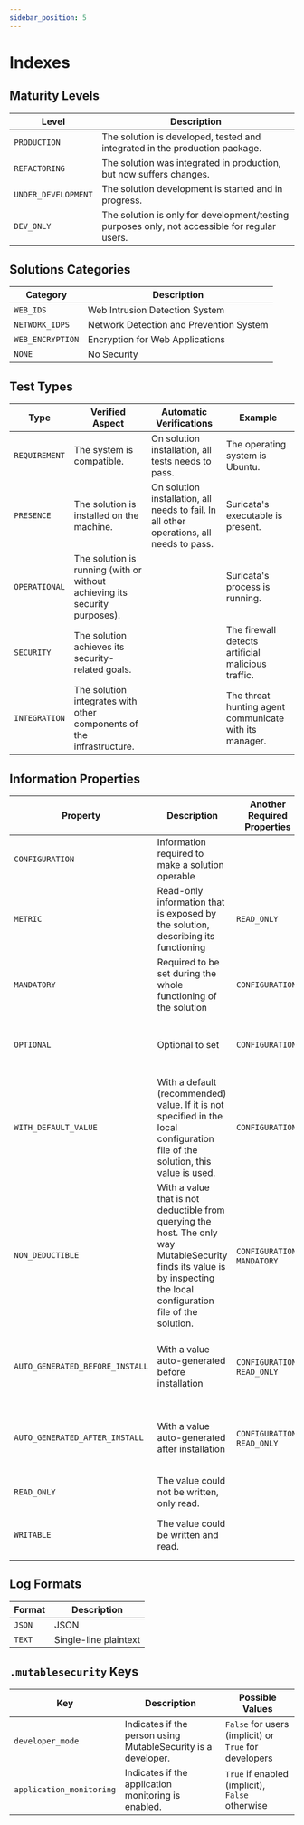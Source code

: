 ```yaml
---
sidebar_position: 5
---
```


# Indexes

## Maturity Levels

| Level               | Description                                                                                   |
| ------------------- | --------------------------------------------------------------------------------------------- |
| `PRODUCTION`        | The solution is developed, tested and integrated in the production package.                   |
| `REFACTORING`       | The solution was integrated in production, but now suffers changes.                           |
| `UNDER_DEVELOPMENT` | The solution development is started and in progress.                                          |
| `DEV_ONLY`          | The solution is only for development/testing purposes only, not accessible for regular users. |

## Solutions Categories

| Category         | Description                             |
| ---------------- | --------------------------------------- |
| `WEB_IDS`        | Web Intrusion Detection System          |
| `NETWORK_IDPS`   | Network Detection and Prevention System |
| `WEB_ENCRYPTION` | Encryption for Web Applications         |
| `NONE`           | No Security                             |

## Test Types

| Type          | Verified Aspect                                                            | Automatic Verifications                                                                  | Example                                                |
| ------------- | -------------------------------------------------------------------------- | ---------------------------------------------------------------------------------------- | ------------------------------------------------------ |
| `REQUIREMENT` | The system is compatible.                                                  | On solution installation, all tests needs to pass.                                       | The operating system is Ubuntu.                        |
| `PRESENCE`    | The solution is installed on the machine.                                  | On solution installation, all needs to fail. In all other operations, all needs to pass. | Suricata's executable is present.                      |
| `OPERATIONAL` | The solution is running (with or without achieving its security purposes). |                                                                                          | Suricata's process is running.                         |
| `SECURITY`    | The solution achieves its security-related goals.                          |                                                                                          | The firewall detects artificial malicious traffic.     |
| `INTEGRATION` | The solution integrates with other components of the infrastructure.       |                                                                                          | The threat hunting agent communicate with its manager. |

## Information Properties

| Property                        | Description                                                                                                                                                             | Another Required Properties  | Example                                                       |
| ------------------------------- | ----------------------------------------------------------------------------------------------------------------------------------------------------------------------- | ---------------------------- | ------------------------------------------------------------- |
| `CONFIGURATION`                 | Information required to make a solution operable                                                                                                                        |                              | Quarantine folder for an antivirus                            |
| `METRIC`                        | Read-only information that is exposed by the solution, describing its functioning                                                                                       | `READ_ONLY`                  | Number of blocked malware by an antivirus                     |
| `MANDATORY`                     | Required to be set during the whole functioning of the solution                                                                                                         | `CONFIGURATION`              | Email where an XDR sends its critical alerts                  |
| `OPTIONAL`                      | Optional to set                                                                                                                                                         | `CONFIGURATION`              | Additional threat hunting sources for an IDS                  |
| `WITH_DEFAULT_VALUE`            | With a default (recommended) value. If it is not specified in the local configuration file of the solution, this value is used.                                         | `CONFIGURATION`              | Default 443 port for an HTTPS web server                      |
| `NON_DEDUCTIBLE`                | With a value that is not deductible from querying the host. The only way MutableSecurity finds its value is by inspecting the local configuration file of the solution. | `CONFIGURATION`, `MANDATORY` | Port on which a web server that needs to be protected listens |
| `AUTO_GENERATED_BEFORE_INSTALL` | With a value auto-generated before installation                                                                                                                         | `CONFIGURATION`, `READ_ONLY` | A random password, generated after installing Wazuh           |
| `AUTO_GENERATED_AFTER_INSTALL`  | With a value auto-generated after installation                                                                                                                          | `CONFIGURATION`, `READ_ONLY` | A random password, generated after installing Wazuh           |
| `READ_ONLY`                     | The value could not be written, only read.                                                                                                                              |                              | Any metric                                                    |
| `WRITABLE`                      | The value could be written and read.                                                                                                                                    |                              | A server on which an agent reports                            |

## Log Formats

| Format | Description           |
|--------|-----------------------|
| `JSON` | JSON                  |
| `TEXT` | Single-line plaintext |

## `.mutablesecurity` Keys

| Key                      | Description                                                   | Possible Values                                       |
|--------------------------|---------------------------------------------------------------|-------------------------------------------------------|
| `developer_mode`         | Indicates if the person using MutableSecurity is a developer. | `False` for users (implicit) or `True` for developers | 
| `application_monitoring` | Indicates if the application monitoring is enabled.           | `True` if enabled (implicit), `False` otherwise       |